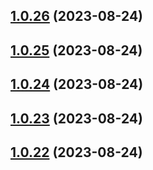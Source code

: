## [1.0.26](https://github.com/lf-trygghetstjanster/bankid4keycloak6/compare/v1.0.25...v1.0.26) (2023-08-24)



## [1.0.25](https://github.com/lf-trygghetstjanster/bankid4keycloak6/compare/v1.0.24...v1.0.25) (2023-08-24)



## [1.0.24](https://github.com/lf-trygghetstjanster/bankid4keycloak6/compare/v1.0.23...v1.0.24) (2023-08-24)



## [1.0.23](https://github.com/lf-trygghetstjanster/bankid4keycloak6/compare/v1.0.22...v1.0.23) (2023-08-24)



## [1.0.22](https://github.com/lf-trygghetstjanster/bankid4keycloak6/compare/v1.0.21...v1.0.22) (2023-08-24)



